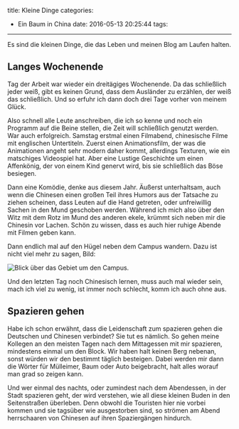 title: Kleine Dinge
categories:
  - Ein Baum in China
date: 2016-05-13 20:25:44
tags:
---


Es sind die kleinen Dinge, die das Leben und meinen Blog am Laufen halten.

## Langes Wochenende

Tag der Arbeit war wieder ein dreitägiges Wochenende. Da das schließlich jeder weiß, gibt es keinen Grund, dass dem Ausländer zu erzählen, der weiß das schließlich. Und so erfuhr ich dann doch drei Tage vorher von meinem Glück.

Also schnell alle Leute anschreiben, die ich so kenne und noch ein Programm auf die Beine stellen, die Zeit will schließlich genutzt werden. War auch erfolgreich. Samstag erstmal einen Filmabend, chinesische Filme mit englischen Untertiteln. Zuerst einen Animationsfilm, der was die Animationen angeht sehr modern daher kommt, allerdings Texturen, wie ein matschiges Videospiel hat. Aber eine Lustige Geschichte um einen Affenkönig, der von einem Kind genervt wird, bis sie schließlich das Böse besiegen.

Dann eine Komödie, denke aus diesem Jahr. Äußerst unterhaltsam, auch wenn die Chinesen einen großen Teil ihres Humors aus der Tatsache zu ziehen scheinen, dass Leuten auf die Hand getreten, oder unfreiwillig Sachen in den Mund geschoben werden. Während ich mich also über den Witz mit dem Rotz im Mund des anderen ekele, krümmt sich neben mir die Chinesin vor Lachen. Schön zu wissen, dass es auch hier ruhige Abende mit Filmen geben kann.

Dann endlich mal auf den Hügel neben dem Campus wandern. Dazu ist nicht viel mehr zu sagen, Bild:

![Blick über das Gebiet um den Campus.](/images/china/campus.JPG)

Und den letzten Tag noch Chinesisch lernen, muss auch mal wieder sein, mach ich viel zu wenig, ist immer noch schlecht, komm ich auch ohne aus.

## Spazieren gehen

Habe ich schon erwähnt, dass die Leidenschaft zum spazieren gehen die Deutschen und Chinesen verbindet? Sie tut es nämlich. So gehen meine Kollegen an den meisten Tagen nach dem Mittagessen mit mir spazieren, mindestens einmal um den Block. Wir haben halt keinen Berg nebenan, sonst würden wir den bestimmt täglich besteigen. Dabei werden mir dann die Wörter für Mülleimer, Baum oder Auto beigebracht, halt alles worauf man grad so zeigen kann.

Und wer einmal des nachts, oder zumindest nach dem Abendessen, in der Stadt spazieren geht, der wird verstehen, wie all diese kleinen Buden in den Seitenstraßen überleben. Denn obwohl die Touristen hier nie vorbei kommen und sie tagsüber wie ausgestorben sind, so strömen am Abend herrschaaren von Chinesen auf ihren Spaziergängen hindurch.
